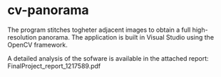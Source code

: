 # cv-panorama

The program stitches togheter adjacent images to obtain a full high-resolution panorama.
The application is built in Visual Studio using the OpenCV framework.

A detailed analysis of the sofware is available in the attached report: FinalProject_report_1217589.pdf

